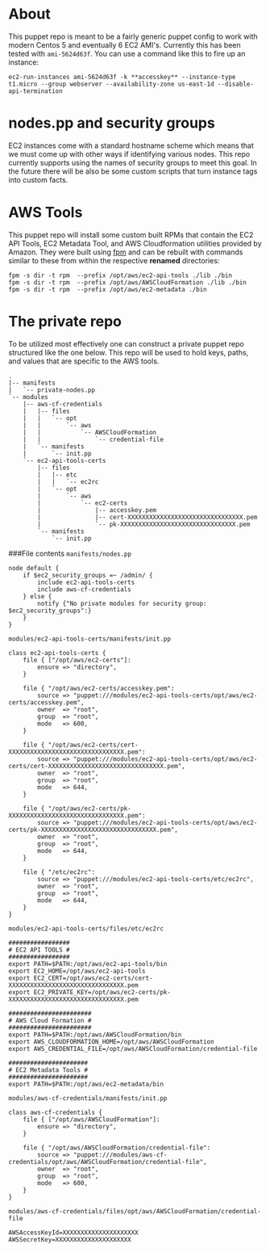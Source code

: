 About
=====
This puppet repo is meant to be a fairly generic puppet config to work with
modern Centos 5 and eventually 6 EC2 AMI's.  Currently this has been tested with
`ami-5624d63f`.  You can use a command like this to fire up an instance:

    ec2-run-instances ami-5624d63f -k **accesskey** --instance-type t1.micro --group webserver --availability-zone us-east-1d --disable-api-termination

nodes.pp and security groups
============================
EC2 instances come with a standard hostname scheme which means that we must come up with other
ways if identifying various nodes.  This repo currently supports using the names of security groups 
to meet this goal.  In the future there will be also be some custom scripts that turn instance tags into
custom facts.

AWS Tools
=========
This puppet repo will install some custom built
RPMs that contain the EC2 API Tools, EC2 Metadata Tool, and AWS Cloudformation
utilities provided by Amazon.  They were built using [fpm](http://www.semicomplete.com/blog/tags/deb)
and can be rebuilt with commands similar to these from within the respective **renamed** directories:

    fpm -s dir -t rpm  --prefix /opt/aws/ec2-api-tools ./lib ./bin
    fpm -s dir -t rpm  --prefix /opt/aws/AWSCloudFormation ./lib ./bin
    fpm -s dir -t rpm  --prefix /opt/aws/ec2-metadata ./bin

The private repo
================
To be utilized most effectively one can construct a private puppet repo structured like the one below.
This repo will be used to hold keys, paths, and values that are specific to the AWS tools.

    .
    |-- manifests
    |   `-- private-nodes.pp
    `-- modules
        |-- aws-cf-credentials
        |   |-- files
        |   |   `-- opt
        |   |       `-- aws
        |   |           `-- AWSCloudFormation
        |   |               `-- credential-file
        |   `-- manifests
        |       `-- init.pp
        `-- ec2-api-tools-certs
            |-- files
            |   |-- etc
            |   |   `-- ec2rc
            |   `-- opt
            |       `-- aws
            |           `-- ec2-certs
            |               |-- accesskey.pem
            |               |-- cert-XXXXXXXXXXXXXXXXXXXXXXXXXXXXXXXX.pem
            |               `-- pk-XXXXXXXXXXXXXXXXXXXXXXXXXXXXXXXX.pem
            `-- manifests
                `-- init.pp

###File contents
`manifests/nodes.pp`

    node default {
        if $ec2_security_groups =~ /admin/ {
            include ec2-api-tools-certs
            include aws-cf-credentials
        } else {
            notify {"No private modules for security group: $ec2_security_groups":}
        }
    }

`modules/ec2-api-tools-certs/manifests/init.pp`

    class ec2-api-tools-certs {
        file { ["/opt/aws/ec2-certs"]:
            ensure => "directory",
        }

        file { "/opt/aws/ec2-certs/accesskey.pem":
            source => "puppet:///modules/ec2-api-tools-certs/opt/aws/ec2-certs/accesskey.pem",
            owner  => "root",
            group  => "root",
            mode   => 600,
        }

        file { "/opt/aws/ec2-certs/cert-XXXXXXXXXXXXXXXXXXXXXXXXXXXXXXXX.pem":
            source => "puppet:///modules/ec2-api-tools-certs/opt/aws/ec2-certs/cert-XXXXXXXXXXXXXXXXXXXXXXXXXXXXXXXX.pem",
            owner  => "root",
            group  => "root",
            mode   => 644,
        }

        file { "/opt/aws/ec2-certs/pk-XXXXXXXXXXXXXXXXXXXXXXXXXXXXXXXX.pem":
            source => "puppet:///modules/ec2-api-tools-certs/opt/aws/ec2-certs/pk-XXXXXXXXXXXXXXXXXXXXXXXXXXXXXXXX.pem",
            owner  => "root",
            group  => "root",
            mode   => 644,
        }

        file { "/etc/ec2rc":
            source => "puppet:///modules/ec2-api-tools-certs/etc/ec2rc",
            owner  => "root",
            group  => "root",
            mode   => 644,
        }
    }

`modules/ec2-api-tools-certs/files/etc/ec2rc`

    #################
    # EC2 API TOOLS #
    #################
    export PATH=$PATH:/opt/aws/ec2-api-tools/bin
    export EC2_HOME=/opt/aws/ec2-api-tools
    export EC2_CERT=/opt/aws/ec2-certs/cert-XXXXXXXXXXXXXXXXXXXXXXXXXXXXXXXX.pem
    export EC2_PRIVATE_KEY=/opt/aws/ec2-certs/pk-XXXXXXXXXXXXXXXXXXXXXXXXXXXXXXXX.pem

    #######################
    # AWS Cloud Formation #
    #######################
    export PATH=$PATH:/opt/aws/AWSCloudFormation/bin
    export AWS_CLOUDFORMATION_HOME=/opt/aws/AWSCloudFormation
    export AWS_CREDENTIAL_FILE=/opt/aws/AWSCloudFormation/credential-file

    ######################
    # EC2 Metadata Tools #
    ######################
    export PATH=$PATH:/opt/aws/ec2-metadata/bin

`modules/aws-cf-credentials/manifests/init.pp`

    class aws-cf-credentials {
        file { ["/opt/aws/AWSCloudFormation"]:
            ensure => "directory",
        }

        file { "/opt/aws/AWSCloudFormation/credential-file":
            source => "puppet:///modules/aws-cf-credentials/opt/aws/AWSCloudFormation/credential-file",
            owner  => "root",
            group  => "root",
            mode   => 600,
        }
    }

`modules/aws-cf-credentials/files/opt/aws/AWSCloudFormation/credential-file`

    AWSAccessKeyId=XXXXXXXXXXXXXXXXXXXXX
    AWSSecretKey=XXXXXXXXXXXXXXXXXXXXX
